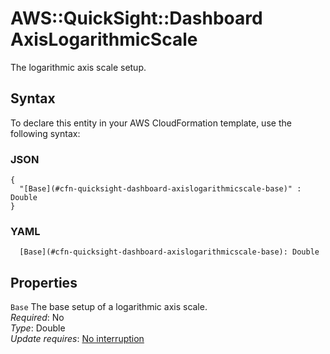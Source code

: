 # AWS::QuickSight::Dashboard AxisLogarithmicScale<a name="aws-properties-quicksight-dashboard-axislogarithmicscale"></a>

The logarithmic axis scale setup\.

## Syntax<a name="aws-properties-quicksight-dashboard-axislogarithmicscale-syntax"></a>

To declare this entity in your AWS CloudFormation template, use the following syntax:

### JSON<a name="aws-properties-quicksight-dashboard-axislogarithmicscale-syntax.json"></a>

```
{
  "[Base](#cfn-quicksight-dashboard-axislogarithmicscale-base)" : Double
}
```

### YAML<a name="aws-properties-quicksight-dashboard-axislogarithmicscale-syntax.yaml"></a>

```
  [Base](#cfn-quicksight-dashboard-axislogarithmicscale-base): Double
```

## Properties<a name="aws-properties-quicksight-dashboard-axislogarithmicscale-properties"></a>

`Base`  <a name="cfn-quicksight-dashboard-axislogarithmicscale-base"></a>
The base setup of a logarithmic axis scale\.  
*Required*: No  
*Type*: Double  
*Update requires*: [No interruption](https://docs.aws.amazon.com/AWSCloudFormation/latest/UserGuide/using-cfn-updating-stacks-update-behaviors.html#update-no-interrupt)